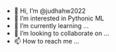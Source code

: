 - 👋 Hi, I’m @judhahw2022
- 👀 I’m interested in Pythonic ML
- 🌱 I’m currently learning ...
- 💞️ I’m looking to collaborate on ...
- 📫 How to reach me ...

<!---
judhahw2022/judhahw2022 is a ✨ special ✨ repository because its `README.md` (this file) appears on your GitHub profile.
You can click the Preview link to take a look at your changes.
--->
